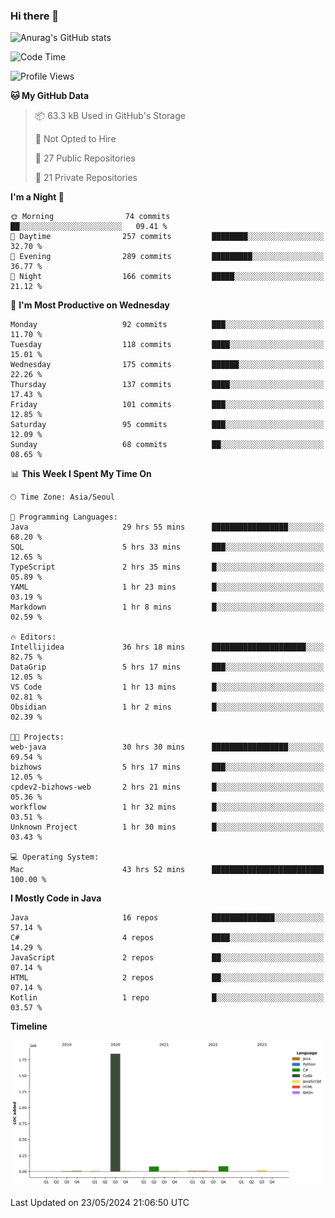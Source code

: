### Hi there 👋

![Anurag's GitHub stats](https://github-readme-stats.vercel.app/api?username=pllap&show_icons=true&theme=github_dark)

<!--START_SECTION:waka-->
![Code Time](http://img.shields.io/badge/Code%20Time-1%2C156%20hrs%2022%20mins-blue)

![Profile Views](http://img.shields.io/badge/Profile%20Views-0-blue)

**🐱 My GitHub Data** 

> 📦 63.3 kB Used in GitHub's Storage 
 > 
> 🚫 Not Opted to Hire
 > 
> 📜 27 Public Repositories 
 > 
> 🔑 21 Private Repositories 
 > 
**I'm a Night 🦉** 

```text
🌞 Morning                74 commits          ██░░░░░░░░░░░░░░░░░░░░░░░   09.41 % 
🌆 Daytime                257 commits         ████████░░░░░░░░░░░░░░░░░   32.70 % 
🌃 Evening                289 commits         █████████░░░░░░░░░░░░░░░░   36.77 % 
🌙 Night                  166 commits         █████░░░░░░░░░░░░░░░░░░░░   21.12 % 
```
📅 **I'm Most Productive on Wednesday** 

```text
Monday                   92 commits          ███░░░░░░░░░░░░░░░░░░░░░░   11.70 % 
Tuesday                  118 commits         ████░░░░░░░░░░░░░░░░░░░░░   15.01 % 
Wednesday                175 commits         ██████░░░░░░░░░░░░░░░░░░░   22.26 % 
Thursday                 137 commits         ████░░░░░░░░░░░░░░░░░░░░░   17.43 % 
Friday                   101 commits         ███░░░░░░░░░░░░░░░░░░░░░░   12.85 % 
Saturday                 95 commits          ███░░░░░░░░░░░░░░░░░░░░░░   12.09 % 
Sunday                   68 commits          ██░░░░░░░░░░░░░░░░░░░░░░░   08.65 % 
```


📊 **This Week I Spent My Time On** 

```text
🕑︎ Time Zone: Asia/Seoul

💬 Programming Languages: 
Java                     29 hrs 55 mins      █████████████████░░░░░░░░   68.20 % 
SQL                      5 hrs 33 mins       ███░░░░░░░░░░░░░░░░░░░░░░   12.65 % 
TypeScript               2 hrs 35 mins       █░░░░░░░░░░░░░░░░░░░░░░░░   05.89 % 
YAML                     1 hr 23 mins        █░░░░░░░░░░░░░░░░░░░░░░░░   03.19 % 
Markdown                 1 hr 8 mins         █░░░░░░░░░░░░░░░░░░░░░░░░   02.59 % 

🔥 Editors: 
Intellijidea             36 hrs 18 mins      █████████████████████░░░░   82.75 % 
DataGrip                 5 hrs 17 mins       ███░░░░░░░░░░░░░░░░░░░░░░   12.05 % 
VS Code                  1 hr 13 mins        █░░░░░░░░░░░░░░░░░░░░░░░░   02.81 % 
Obsidian                 1 hr 2 mins         █░░░░░░░░░░░░░░░░░░░░░░░░   02.39 % 

🐱‍💻 Projects: 
web-java                 30 hrs 30 mins      █████████████████░░░░░░░░   69.54 % 
bizhows                  5 hrs 17 mins       ███░░░░░░░░░░░░░░░░░░░░░░   12.05 % 
cpdev2-bizhows-web       2 hrs 21 mins       █░░░░░░░░░░░░░░░░░░░░░░░░   05.36 % 
workflow                 1 hr 32 mins        █░░░░░░░░░░░░░░░░░░░░░░░░   03.51 % 
Unknown Project          1 hr 30 mins        █░░░░░░░░░░░░░░░░░░░░░░░░   03.43 % 

💻 Operating System: 
Mac                      43 hrs 52 mins      █████████████████████████   100.00 % 
```

**I Mostly Code in Java** 

```text
Java                     16 repos            ██████████████░░░░░░░░░░░   57.14 % 
C#                       4 repos             ████░░░░░░░░░░░░░░░░░░░░░   14.29 % 
JavaScript               2 repos             ██░░░░░░░░░░░░░░░░░░░░░░░   07.14 % 
HTML                     2 repos             ██░░░░░░░░░░░░░░░░░░░░░░░   07.14 % 
Kotlin                   1 repo              █░░░░░░░░░░░░░░░░░░░░░░░░   03.57 % 
```



**Timeline**

![Lines of Code chart](https://raw.githubusercontent.com/pllap/pllap/main/assets/bar_graph.png)


 Last Updated on 23/05/2024 21:06:50 UTC
<!--END_SECTION:waka-->


<!--
**pllap/pllap** is a ✨ _special_ ✨ repository because its `README.md` (this file) appears on your GitHub profile.

Here are some ideas to get you started:

- 🔭 I’m currently working on ...
- 🌱 I’m currently learning ...
- 👯 I’m looking to collaborate on ...
- 🤔 I’m looking for help with ...
- 💬 Ask me about ...
- 📫 How to reach me: ...
- 😄 Pronouns: ...
- ⚡ Fun fact: ...
-->
